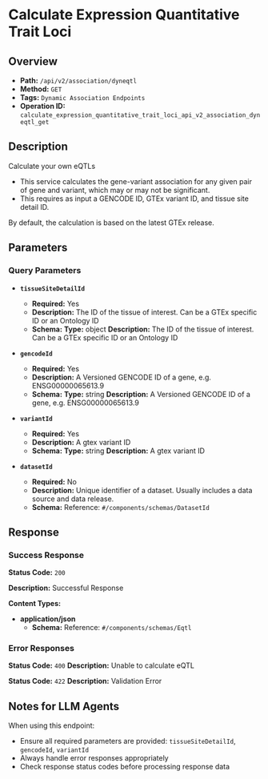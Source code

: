 # Calculate Expression Quantitative Trait Loci

## Overview
- **Path:** `/api/v2/association/dyneqtl`
- **Method:** `GET`
- **Tags:** `Dynamic Association Endpoints`
- **Operation ID:** `calculate_expression_quantitative_trait_loci_api_v2_association_dyneqtl_get`

## Description
Calculate your own eQTLs

- This service calculates the gene-variant association for any given pair of gene and variant,
which may or may not be significant.
- This requires as input a GENCODE ID, GTEx variant ID, and tissue site detail ID.

By default, the calculation is based on the latest GTEx release.

## Parameters

### Query Parameters

- **`tissueSiteDetailId`**
  - **Required:** Yes
  - **Description:** The ID of the tissue of interest. Can be a GTEx specific ID or an Ontology ID
  - **Schema:** **Type:** object
**Description:** The ID of the tissue of interest. Can be a GTEx specific ID or an Ontology ID

- **`gencodeId`**
  - **Required:** Yes
  - **Description:** A Versioned GENCODE ID of a gene, e.g. ENSG00000065613.9
  - **Schema:** **Type:** string
**Description:** A Versioned GENCODE ID of a gene, e.g. ENSG00000065613.9

- **`variantId`**
  - **Required:** Yes
  - **Description:** A gtex variant ID
  - **Schema:** **Type:** string
**Description:** A gtex variant ID

- **`datasetId`**
  - **Required:** No
  - **Description:** Unique identifier of a dataset. Usually includes a data source and data release.
  - **Schema:** Reference: `#/components/schemas/DatasetId`

## Response

### Success Response
**Status Code:** `200`

**Description:** Successful Response

**Content Types:**
- **application/json**
  - **Schema:** Reference: `#/components/schemas/Eqtl`

### Error Responses

**Status Code:** `400`
**Description:** Unable to calculate eQTL

**Status Code:** `422`
**Description:** Validation Error

## Notes for LLM Agents

When using this endpoint:
- Ensure all required parameters are provided: `tissueSiteDetailId`, `gencodeId`, `variantId`
- Always handle error responses appropriately
- Check response status codes before processing response data